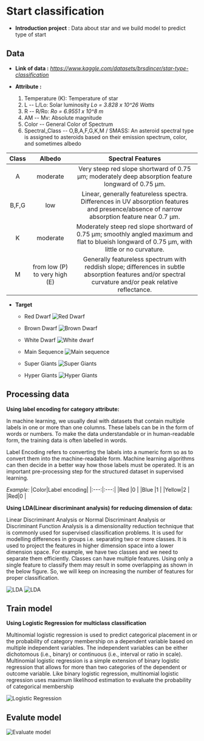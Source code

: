 # Start classification
* **Introduction project**  : Data about star and we build model to predict type of start


## Data
* **Link of data :**  *https://www.kaggle.com/datasets/brsdincer/star-type-classification*

* **Attribute :**
  1. Temperature (K): Temperature of star
  2. L -- L/Lo: Solar luminosity *Lo = 3.828 x 10^26 Watts*
  3. R -- R/Ro: *Ro = 6.9551 x 10^8 m*
  4. AM -- Mv: Absolute magnitude
  5. Color -- General Color of Spectrum
  6. Spectral_Class -- O,B,A,F,G,K,M / SMASS: An asteroid spectral type is assigned to asteroids based on their emission spectrum, color, and sometimes albedo

| Class       | Albedo          |                                       Spectral Features                                        |
| :-----------: | :-----------: | :-----------------:                                                                                 |
| A           | moderate        | Very steep red slope shortward of 0.75 μm; moderately deep absorption feature longward of 0.75 μm.|
| B,F,G       | low             | Linear, generally featureless spectra. Differences in UV absorption features and presence/absence of narrow absorption feature near 0.7 μm.|
| K             |moderate | Moderately steep red slope shortward of 0.75 μm; smoothly angled maximum and flat to blueish longward of 0.75 μm, with little or no curvature.|
| M             |from low (P) to very high (E)         |Generally featureless spectrum with reddish slope; differences in subtle absorption features and/or spectral curvature and/or peak relative reflectance.|

* **Target**

    * Red Dwarf 
        ![Red Dwarf](Red_Dwarf.jpg)
    
    * Brown Dwarf 
        ![Brown Dwarf](Brown_dwarf.jpg)
    
    * White Dwarf 
        ![White dwarf](White_dwarf.png)
    
    * Main Sequence 
        ![Main sequence](main_sequence.jpg)
    
    * Super Giants 
        ![Super Giants](super_giant.png)
    
    * Hyper Giants
        ![Hyper Giants](hyper_giant.png)

## Processing data
**Using label encoding for category attribute:**

In machine learning, we usually deal with datasets that contain multiple labels in one or more than one columns. These labels can be in the form of words or numbers. To make the data understandable or in human-readable form, the training data is often labelled in words. 

Label Encoding refers to converting the labels into a numeric form so as to convert them into the machine-readable form. Machine learning algorithms can then decide in a better way how those labels must be operated. It is an important pre-processing step for the structured dataset in supervised learning.

*Example:*
|Color|Label encoding|
|:---:|:---:|
|Red  |0    |
|Blue |1    |
|Yellow|2   |
|Red|0      |

**Using LDA(Linear discriminant analysis) for reducing dimension of data:**

Linear Discriminant Analysis or Normal Discriminant Analysis or Discriminant Function Analysis is a dimensionality reduction technique that is commonly used for supervised classification problems. It is used for modelling differences in groups i.e. separating two or more classes. It is used to project the features in higher dimension space into a lower dimension space. 
For example, we have two classes and we need to separate them efficiently. Classes can have multiple features. Using only a single feature to classify them may result in some overlapping as shown in the below figure. So, we will keep on increasing the number of features for proper classification. 

![LDA](0_aIN2UtyTIxTleQtK.png)
![LDA](1_P3v__lMxUg_SOI7EbC7YVg.png)

## Train model

**Using Logistic Regression for multiclass classification**

Multinomial logistic regression is used to predict categorical placement in or the
probability of category membership on a dependent variable based on multiple independent
variables. The independent variables can be either dichotomous (i.e., binary) or continuous (i.e.,
interval or ratio in scale). Multinomial logistic regression is a simple extension of binary logistic
regression that allows for more than two categories of the dependent or outcome variable. Like
binary logistic regression, multinomial logistic regression uses maximum likelihood estimation
to evaluate the probability of categorical membership

![Logistic Regression](Binary_vs_Multiclass_Classification.png)

## Evalute model

![Evaluate model](score.png)




